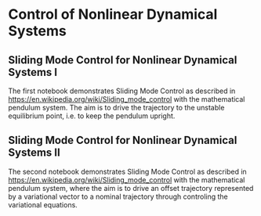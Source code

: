 # Control of Nonlinear Dynamical Systems

## Sliding Mode Control for Nonlinear Dynamical Systems I
The first notebook demonstrates Sliding Mode Control as described in https://en.wikipedia.org/wiki/Sliding_mode_control with the mathematical pendulum system. The aim is to drive the trajectory to the unstable equilibrium point, i.e. to keep the pendulum upright.

## Sliding Mode Control for Nonlinear Dynamical Systems II
The second notebook demonstrates Sliding Mode Control as described in https://en.wikipedia.org/wiki/Sliding_mode_control with the mathematical pendulum system, where the aim is to drive an offset trajectory represented by a variational vector to a nominal trajectory through controling the variational equations.
